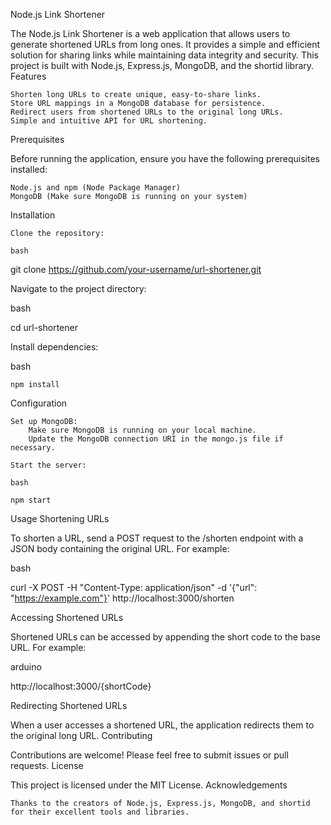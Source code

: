 Node.js Link Shortener

The Node.js Link Shortener is a web application that allows users to generate shortened URLs from long ones. It provides a simple and efficient solution for sharing links while maintaining data integrity and security. This project is built with Node.js, Express.js, MongoDB, and the shortid library.
Features

    Shorten long URLs to create unique, easy-to-share links.
    Store URL mappings in a MongoDB database for persistence.
    Redirect users from shortened URLs to the original long URLs.
    Simple and intuitive API for URL shortening.

Prerequisites

Before running the application, ensure you have the following prerequisites installed:

    Node.js and npm (Node Package Manager)
    MongoDB (Make sure MongoDB is running on your system)

Installation

    Clone the repository:

    bash

git clone https://github.com/your-username/url-shortener.git

Navigate to the project directory:

bash

cd url-shortener

Install dependencies:

bash

    npm install

Configuration

    Set up MongoDB:
        Make sure MongoDB is running on your local machine.
        Update the MongoDB connection URI in the mongo.js file if necessary.

    Start the server:

    bash

    npm start

Usage
Shortening URLs

To shorten a URL, send a POST request to the /shorten endpoint with a JSON body containing the original URL. For example:

bash

curl -X POST -H "Content-Type: application/json" -d '{"url": "https://example.com"}' http://localhost:3000/shorten

Accessing Shortened URLs

Shortened URLs can be accessed by appending the short code to the base URL. For example:

arduino

http://localhost:3000/{shortCode}

Redirecting Shortened URLs

When a user accesses a shortened URL, the application redirects them to the original long URL.
Contributing

Contributions are welcome! Please feel free to submit issues or pull requests.
License

This project is licensed under the MIT License.
Acknowledgements

    Thanks to the creators of Node.js, Express.js, MongoDB, and shortid for their excellent tools and libraries.
